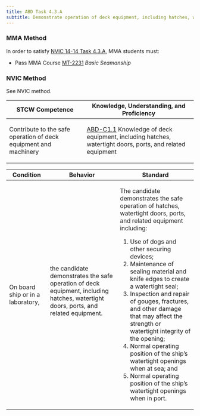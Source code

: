 ```yaml
---
title: ABD Task 4.3.A 
subtitle: Demonstrate operation of deck equipment, including hatches, watertight doors, ports, and related equipment
---
```



### MMA Method

In order to satisfy  [NVIC 14-14  Task  4.3.A](/stcw23/assets/images/nvic-14-14.pdf), MMA students must:

* Pass MMA Course  [MT-2231](MT-2231) *Basic Seamanship*


### NVIC Method

<a onclick="togglevisibility('nvic_methods')" >See NVIC method.</a>

<div id='nvic_methods' class='hide'>

<table>
<thead>
<tr>
<th class='forty'> STCW Competence </th>
<th class='sixty'> Knowledge, Understanding, and Proficiency </th>
</tr>
</thead>




<tbody>
<tr><td markdown='1'>

Contribute to the safe operation of deck equipment and machinery

</td><td markdown='1'>

[ABD-C1.1](../../tables/25.html#ABD-C1.1) Knowledge of deck equipment, including hatches, watertight doors, ports, and related equipment

</td></tr>


</tbody>
</table>


<table>
<thead>
<tr><th class='twenty'>  Condition </th><th class='twenty'> Behavior </th><th  class='sixty'>Standard </th></tr>
</thead>
<tbody >



<tr><td markdown='1'>

On board ship or in a laboratory,

</td><td markdown='1'>

the candidate demonstrates the safe operation of deck equipment, including hatches, watertight doors, ports, and related equipment.

<br>

<div class="tooltip">
<span class="tooltiptext">
</span>
</div>


</td><td markdown='1'>

The candidate demonstrates the safe operation of hatches, watertight doors, ports, and related equipment including:

1. Use of dogs and other securing devices;
2. Maintenance of sealing material and knife edges to create a watertight seal;
3. Inspection and repair of gouges, fractures, and other damage that may affect the strength or watertight integrity of the opening;
4. Normal operating position of the ship’s watertight openings when at sea; and
5. Normal operating position of the ship’s watertight openings when in port. 

</td></tr>
</tbody>
</table>
</div>
